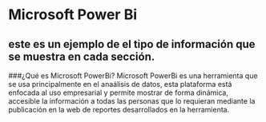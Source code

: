 ﻿# Microsoft Power Bi

## este es un ejemplo de el tipo de información que se muestra en cada sección.

###¿Qué es Microsoft PowerBi?
Microsoft PowerBi es una herramienta que se usa principalmente en el anaálisis de datos, esta plataforma está enfocada al uso empresarial y permite mostrar de forma dinámica, accesible la información a todas las personas que lo requieran mediante la publicación en la web de reportes desarrollados en la herramienta.
